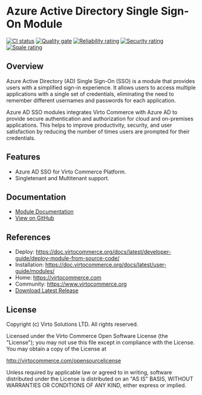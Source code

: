 # Azure Active Directory Single Sign-On Module

[![CI status](https://github.com/VirtoCommerce/vc-module-azure-ad/workflows/Module%20CI/badge.svg?branch=dev)](https://github.com/VirtoCommerce/vc-module-azure-ad/actions?query=workflow%3A"Module+CI") [![Quality gate](https://sonarcloud.io/api/project_badges/measure?project=VirtoCommerce_vc-module-azure-ad&metric=alert_status&branch=dev)](https://sonarcloud.io/dashboard?id=VirtoCommerce_vc-module-azure-ad) [![Reliability rating](https://sonarcloud.io/api/project_badges/measure?project=VirtoCommerce_vc-module-azure-ad&metric=reliability_rating&branch=dev)](https://sonarcloud.io/dashboard?id=VirtoCommerce_vc-module-azure-ad) [![Security rating](https://sonarcloud.io/api/project_badges/measure?project=VirtoCommerce_vc-module-azure-ad&metric=security_rating&branch=dev)](https://sonarcloud.io/dashboard?id=VirtoCommerce_vc-module-azure-ad) [![Sqale rating](https://sonarcloud.io/api/project_badges/measure?project=VirtoCommerce_vc-module-azure-ad&metric=sqale_rating&branch=dev)](https://sonarcloud.io/dashboard?id=VirtoCommerce_vc-module-azure-ad)

## Overview

Azure Active Directory (AD) Single Sign-On (SSO) is a module that provides users with a simplified sign-in experience.
It allows users to access multiple applications with a single set of credentials, eliminating the need to remember
different usernames and passwords for each application.

Azure AD SSO modules integrates Virto Commerce with Azure AD to provide secure authentication and authorization for cloud and on-premises applications.
This helps to improve productivity, security, and user satisfaction by reducing the number of times users are prompted for their credentials.

## Features
* Azure AD SSO for Virto Commerce Platform.
* Singletenant and Multitenant support.
 

## Documentation
* [Module Documentation](https://virtocommerce.com/docs/latest/modules/azure-ad/)
* [View on GitHub](docs/index.md)


## References

* Deploy: https://doc.virtocommerce.org/docs/latest/developer-guide/deploy-module-from-source-code/
* Installation: https://doc.virtocommerce.org/docs/latest/user-guide/modules/
* Home: https://virtocommerce.com
* Community: https://www.virtocommerce.org
* [Download Latest Release](https://github.com/VirtoCommerce/vc-module-azure-ad/releases/latest)

## License

Copyright (c) Virto Solutions LTD.  All rights reserved.

Licensed under the Virto Commerce Open Software License (the "License"); you
may not use this file except in compliance with the License. You may
obtain a copy of the License at

http://virtocommerce.com/opensourcelicense

Unless required by applicable law or agreed to in writing, software
distributed under the License is distributed on an "AS IS" BASIS,
WITHOUT WARRANTIES OR CONDITIONS OF ANY KIND, either express or
implied.
